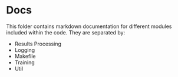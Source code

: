 # **Docs**
This folder contains markdown documentation for different modules included within the code. They are separated by:
* Results Processing
* Logging
* Makefile
* Training
* Util
